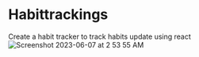 # Habittrackings
Create a habit tracker to track habits update using react
![Screenshot 2023-06-07 at 2 53 55 AM](https://github.com/Tarinajayant/Habittrackings/assets/134158652/f82ed6df-79dd-456a-a490-116b31bd1597)
